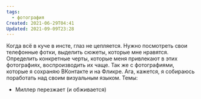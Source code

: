 ```yaml
---
tags:
  - фотография
Created: 2021-06-29T04:41
Updated: 2021-09-09T23:28
---
```

Когда всё в куче в инсте, глаз не цепляется. Нужно посмотреть свои телефонные фотки, выделить сюжеты, которые мне нравятся. Определить конкретные черты, которые меня привлекают в этих фотографиях, воспроизводить их чаще.
Так же с фотографиями, которые я сохраняю ВКонтакте и на Фликре.
Ага, кажется, я собираюсь поработать над своим визуальным языком.
Темы:
- Миллер перезжает (и обживается)
